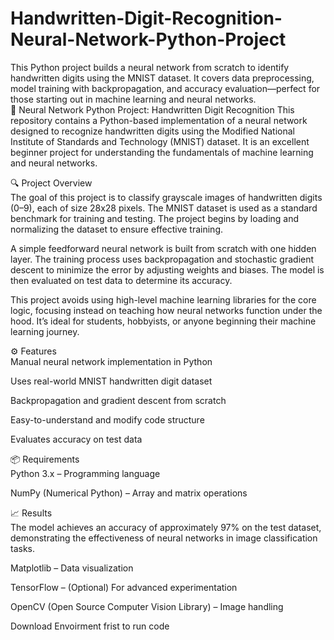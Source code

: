 # Handwritten-Digit-Recognition-Neural-Network-Python-Project
This Python project builds a neural network from scratch to identify handwritten digits using the MNIST dataset. It covers data preprocessing, model training with backpropagation, and accuracy evaluation—perfect for those starting out in machine learning and neural networks.
<br>
🧠 Neural Network Python Project: Handwritten Digit Recognition
This repository contains a Python-based implementation of a neural network designed to recognize handwritten digits using the Modified National Institute of Standards and Technology (MNIST) dataset. It is an excellent beginner project for understanding the fundamentals of machine learning and neural networks.<br>

🔍 Project Overview<br>
The goal of this project is to classify grayscale images of handwritten digits (0–9), each of size 28x28 pixels. The MNIST dataset is used as a standard benchmark for training and testing. The project begins by loading and normalizing the dataset to ensure effective training.<br>

A simple feedforward neural network is built from scratch with one hidden layer. The training process uses backpropagation and stochastic gradient descent to minimize the error by adjusting weights and biases. The model is then evaluated on test data to determine its accuracy.<br>

This project avoids using high-level machine learning libraries for the core logic, focusing instead on teaching how neural networks function under the hood. It’s ideal for students, hobbyists, or anyone beginning their machine learning journey.<br>

⚙️ Features<br>
Manual neural network implementation in Python<br>

Uses real-world MNIST handwritten digit dataset<br>

Backpropagation and gradient descent from scratch<br>

Easy-to-understand and modify code structure<br>

Evaluates accuracy on test data<br>

📦 Requirements<br>
Python 3.x – Programming language<br>

NumPy (Numerical Python) – Array and matrix operations<br>

📈 Results<br>
The model achieves an accuracy of approximately 97% on the test dataset, demonstrating the effectiveness of neural networks in image classification tasks.

Matplotlib – Data visualization<br>

TensorFlow – (Optional) For advanced experimentation<br>

OpenCV (Open Source Computer Vision Library) – Image handling<br>


 Download Envoirment frist to run code 